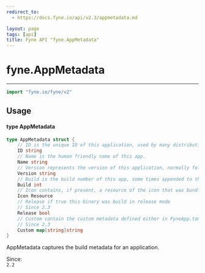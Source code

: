 ```yaml
---
redirect_to:
  - https://docs.fyne.io/api/v2.3/appmetadata.md

layout: page
tags: [api]
title: Fyne API "fyne.AppMetadata"
---
```



# fyne.AppMetadata
---
```go
import "fyne.io/fyne/v2"
```

## Usage

#### type AppMetadata

```go
type AppMetadata struct {
	// ID is the unique ID of this application, used by many distribution platforms.
	ID string
	// Name is the human friendly name of this app.
	Name string
	// Version represents the version of this application, normally following semantic versioning.
	Version string
	// Build is the build number of this app, some times appended to the version number.
	Build int
	// Icon contains, if present, a resource of the icon that was bundled at build time.
	Icon Resource
	// Release if true this binary was build in release mode
	// Since 2.3
	Release bool
	// Custom contain the custom metadata defined either in FyneApp.toml or on the compile command line
	// Since 2.3
	Custom map[string]string
}
```

AppMetadata captures the build metadata for an application.


<div class="since">Since: <code>
2.2</code></div>
